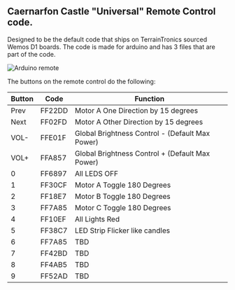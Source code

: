 ## Caernarfon Castle "Universal" Remote Control code.

Designed to be the default code that ships on TerrainTronics sourced Wemos D1 boards. The code is made for arduino and has 3 files that are part of the code.

![Arduino remote](https://encrypted-tbn0.gstatic.com/images?q=tbn:ANd9GcSAGI9bMkvWxRiZo9GN0UGpLnTE4hEgoX8Epw&usqp=CAU)

The buttons on the remote control do the following:


| Button | Code | Function |
| --- | --- | --- |
|Prev|FF22DD|Motor A One Direction by 15 degrees |
|Next|FF02FD|Motor A Other Direction by 15 degrees |
|VOL-|FFE01F| Global Brightness Control - (Default Max Power) |
|VOL+|FFA857| Global Brightness Control + (Default Max Power) |
|0|FF6897| All LEDS OFF |
|1|FF30CF| Motor A Toggle 180 Degrees |
|2|FF18E7| Motor B Toggle 180 Degrees |
|3|FF7A85| Motor C Toggle 180 Degrees |
|4|FF10EF| All Lights Red |
|5|FF38C7| LED Strip Flicker like candles |
|6|FF7A85| TBD |
|7|FF42BD| TBD |
|8|FF4AB5| TBD |
|9|FF52AD| TBD |
